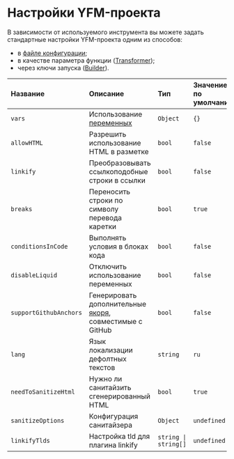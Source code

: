 # Настройки YFM-проекта

В зависимости от используемого инструмента вы можете задать стандартные настройки YFM-проекта одним из способов:
* в [файле конфигурации](./project/config.md);
* в качестве параметра функции ([Transformer](./tools/transform/settings.md));
* через ключи запуска ([Builder](./tools/docs/settings.md)).

Название | Описание | Тип | Значение по умолчанию
:--- | :--- | :--- | :---
`vars` | Использование [переменных](./syntax/vars.md) | `Object` | `{}`
`allowHTML` | Разрешить использование HTML в разметке | `bool` | `false`
`linkify` | Преобразовывать ссылкоподобные строки в ссылки  | `bool` | `false`
`breaks` | Переносить строки по символу перевода каретки | `bool` | `true`
`conditionsInCode` | Выполнять условия в блоках кода | `bool` | `false`
`disableLiquid` | Отключить использование переменных | `bool` | `false`
`supportGithubAnchors` | Генерировать дополнительные [якоря](./syntax/base.md#headers), совместимые с GitHub | `bool` | `false`
`lang` | Язык локализации дефолтных текстов | `string` | `ru`
`needToSanitizeHtml` | Нужно ли санитайзить сгенерированный HTML | `bool` | `true`
`sanitizeOptions` | Конфигурация санитайзера | `Object` | `undefined`
`linkifyTlds` | Настройка tld для плагина linkify | `string \| string[]` | `undefined`